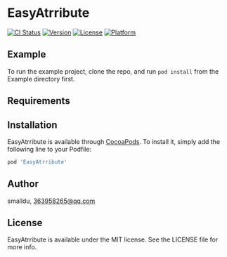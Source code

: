 # EasyAtrribute

[![CI Status](http://img.shields.io/travis/smalldu/EasyAtrribute.svg?style=flat)](https://travis-ci.org/smalldu/EasyAtrribute)
[![Version](https://img.shields.io/cocoapods/v/EasyAtrribute.svg?style=flat)](http://cocoapods.org/pods/EasyAtrribute)
[![License](https://img.shields.io/cocoapods/l/EasyAtrribute.svg?style=flat)](http://cocoapods.org/pods/EasyAtrribute)
[![Platform](https://img.shields.io/cocoapods/p/EasyAtrribute.svg?style=flat)](http://cocoapods.org/pods/EasyAtrribute)

## Example

To run the example project, clone the repo, and run `pod install` from the Example directory first.

## Requirements

## Installation

EasyAtrribute is available through [CocoaPods](http://cocoapods.org). To install
it, simply add the following line to your Podfile:

```ruby
pod 'EasyAtrribute'
```

## Author

smalldu, 363958265@qq.com

## License

EasyAtrribute is available under the MIT license. See the LICENSE file for more info.
